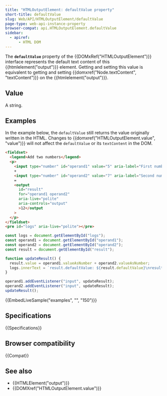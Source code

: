 ```yaml
---
title: "HTMLOutputElement: defaultValue property"
short-title: defaultValue
slug: Web/API/HTMLOutputElement/defaultValue
page-type: web-api-instance-property
browser-compat: api.HTMLOutputElement.defaultValue
sidebar:
  - apiref:
      - HTML DOM
---
```


The **`defaultValue`** property of the {{DOMxRef("HTMLOutputElement")}} interface represents the default text content of this {{htmlelement("output")}} element. Getting and setting this value is equivalent to getting and setting {{domxref("Node.textContent", "textContent")}} on the {{htmlelement("output")}}.

## Value

A string.

## Examples

In the example below, the `defaultValue` still returns the value originally written in the HTML. Changes to {{domxref("HTMLOutputElement.value", "value")}} will not affect the `defaultValue` or its `textContent` in the DOM.

```html
<fieldset>
  <legend>Add two numbers</legend>
  <p>
    <input type="number" id="operand1" value="5" aria-label="First number" />
    +
    <input type="number" id="operand2" value="7" aria-label="Second number" />
    =
    <output
      id="result"
      for="operand1 operand2"
      aria-live="polite"
      aria-controls="output"
      >12</output
    >
  </p>
</fieldset>
<pre id="logs" aria-live="polite"></pre>
```

```js
const logs = document.getElementById("logs");
const operand1 = document.getElementById("operand1");
const operand2 = document.getElementById("operand2");
const result = document.getElementById("result");

function updateResult() {
  result.value = operand1.valueAsNumber + operand2.valueAsNumber;
  logs.innerText = `result.defaultValue: ${result.defaultValue}\nresult.value: ${result.value}`;
}

operand1.addEventListener("input", updateResult);
operand2.addEventListener("input", updateResult);
updateResult();
```

{{EmbedLiveSample("examples", "", "150")}}

## Specifications

{{Specifications}}

## Browser compatibility

{{Compat}}

## See also

- {{HTMLElement("output")}}
- {{DOMXref("HTMLOutputElement.value")}}
